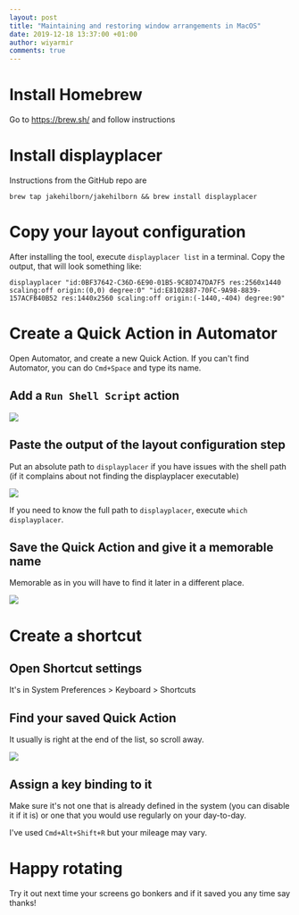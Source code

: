 ```yaml
---
layout: post
title: "Maintaining and restoring window arrangements in MacOS"
date: 2019-12-18 13:37:00 +01:00
author: wiyarmir
comments: true
---
```


# Install Homebrew

Go to https://brew.sh/ and follow instructions

# Install displayplacer

Instructions from the GitHub repo are

```
brew tap jakehilborn/jakehilborn && brew install displayplacer
```

# Copy your layout configuration

After installing the tool, execute `displayplacer list` in a terminal. Copy the output, that will look something like:

```
displayplacer "id:0BF37642-C36D-6E90-01B5-9C8D747DA7F5 res:2560x1440 scaling:off origin:(0,0) degree:0" "id:E8102887-70FC-9A98-8839-157ACFB40B52 res:1440x2560 scaling:off origin:(-1440,-404) degree:90"
```

# Create a Quick Action in Automator

Open Automator, and create a new Quick Action. If you can't find Automator, you can do `Cmd+Space` and type its name.

## Add a `Run Shell Script` action

![](https://user-images.githubusercontent.com/172084/71083415-47fea000-2193-11ea-9461-b8b5e7b948e9.png)

## Paste the output of the layout configuration step

Put an absolute path to `displayplacer` if you have issues with the shell path (if it complains about not finding the displayplacer executable)

![](https://user-images.githubusercontent.com/172084/71083582-ac216400-2193-11ea-986e-13434bea8109.png)

If you need to know the full path to `displayplacer`, execute `which displayplacer`.

## Save the Quick Action and give it a memorable name 

Memorable as in you will have to find it later in a different place.

![](https://user-images.githubusercontent.com/172084/71083725-f9053a80-2193-11ea-89d4-337be7bd42e4.png)

# Create a shortcut

## Open Shortcut settings

It's in System Preferences > Keyboard > Shortcuts

## Find your saved Quick Action

It usually is right at the end of the list, so scroll away.

![](https://user-images.githubusercontent.com/172084/71083839-41245d00-2194-11ea-811e-2ae9e9fdc211.png)

## Assign a key binding to it

Make sure it's not one that is already defined in the system (you can disable it if it is) or one that you would use regularly on your day-to-day. 

I've used `Cmd+Alt+Shift+R` but your mileage may vary.

# Happy rotating

Try it out next time your screens go bonkers and if it saved you any time say thanks!
